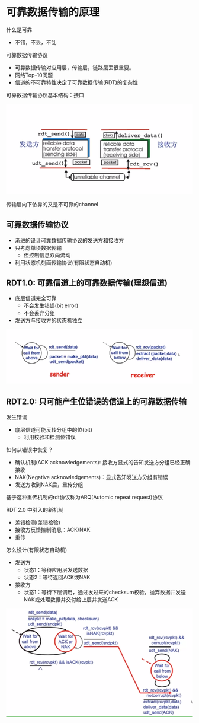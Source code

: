 # 可靠数据传输的原理

什么是可靠
- 不错，不丢，不乱

可靠数据传输协议
- 可靠数据传输对应用层，传输层，链路层丢很重要。
- 网络Top-10问题
- 信道的不可靠特性决定了可靠数据传输(RDT)的复杂性

可靠数据传输协议基本结构：接口

![](static/1.png)

传输层向下依靠的又是不可靠的channel

## 可靠数据传输协议
- 渐进的设计可靠数据传输协议的发送方和接收方
- 只考虑单项数据传输
    - 但控制信息双向流动
- 利用状态机刻画传输协议(有限状态自动机)

## RDT1.0: 可靠信道上的可靠数据传输(理想信道)
- 底层信道完全可靠
    - 不会发生错误(bit error)
    - 不会丢弃分组
- 发送方与接收方的状态机独立

![](static/2.png)

## RDT2.0: 只可能产生位错误的信道上的可靠数据传输
发生错误
- 底层信道可能反转分组中的位(bit)
    - 利用校验和检测位错误

如何从错误中恢复？
- 确认机制(ACK acknowledgements): 接收方显式的告知发送方分组已经正确接收
- NAK(Negative acknowledgements)：显式告知发送方分组有错误
- 发送方收到NAK后，重传分组

基于这种重传机制的rdt协议称为ARQ(Automic repeat request)协议

RDT 2.0 中引入的新机制
- 差错检测(差错检验)
- 接收方反馈控制消息：ACK/NAK
- 重传

怎么设计(有限状态自动机)
- 发送方
    - 状态1：等待应用层发送数据
    - 状态2：等待返回ACK或NAK
- 接收方
    - 状态1：等待下层调用，通过发过来的checksum校验，抛弃数据并发送NAK或处理数据并交付给上层并发送ACK

![](static/3.png)